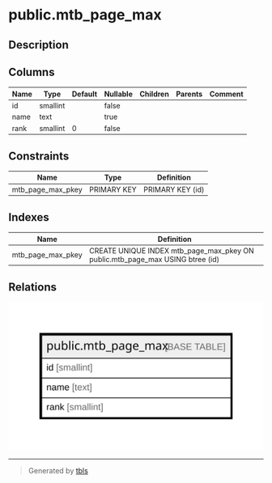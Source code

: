 # public.mtb_page_max

## Description

## Columns

| Name | Type | Default | Nullable | Children | Parents | Comment |
| ---- | ---- | ------- | -------- | -------- | ------- | ------- |
| id | smallint |  | false |  |  |  |
| name | text |  | true |  |  |  |
| rank | smallint | 0 | false |  |  |  |

## Constraints

| Name | Type | Definition |
| ---- | ---- | ---------- |
| mtb_page_max_pkey | PRIMARY KEY | PRIMARY KEY (id) |

## Indexes

| Name | Definition |
| ---- | ---------- |
| mtb_page_max_pkey | CREATE UNIQUE INDEX mtb_page_max_pkey ON public.mtb_page_max USING btree (id) |

## Relations

![er](public.mtb_page_max.svg)

---

> Generated by [tbls](https://github.com/k1LoW/tbls)
